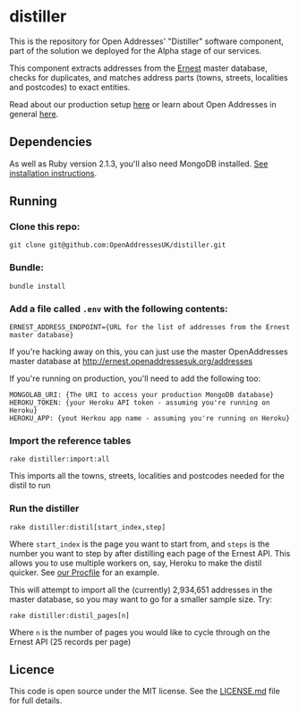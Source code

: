 distiller
=========
This is the repository for Open Addresses' "Distiller" software component, part of the solution we deployed for the Alpha stage of our services. 

This component extracts addresses from the [Ernest](https://github.com/OpenAddressesUK/ernest) master database, checks for duplicates, and matches address parts (towns, streets, localities and postcodes) to exact entities.

Read about our production setup [here](http://openaddressesuk.org/docs) or learn about Open Addresses in general [here](http://openaddressesuk.org).

## Dependencies

As well as Ruby version 2.1.3, you'll also need MongoDB installed. [See installation instructions](http://docs.mongodb.org/manual/installation/).

## Running

### Clone this repo:

    git clone git@github.com:OpenAddressesUK/distiller.git

### Bundle:

    bundle install

### Add a file called `.env` with the following contents:

    ERNEST_ADDRESS_ENDPOINT={URL for the list of addresses from the Ernest master database}
  
If you're hacking away on this, you can just use the master OpenAddresses master database at http://ernest.openaddressesuk.org/addresses
    
If you're running on production, you'll need to add the following too:

    MONGOLAB_URI: {The URI to access your production MongoDB database}
    HEROKU_TOKEN: {your Heroku API token - assuming you're running on Heroku}
    HEROKU_APP: {yout Herkou app name - assuming you're running on Heroku}
    
### Import the reference tables

    rake distiller:import:all
    
This imports all the towns, streets, localities and postcodes needed for the distil to run

### Run the distiller

    rake distiller:distil[start_index,step]
    
Where `start_index` is the page you want to start from, and `steps` is the number you want to step by after distilling each page of the Ernest API. This allows you to use multiple workers on, say, Heroku to make the distil quicker. See [our Procfile](https://github.com/OpenAddressesUK/distiller/blob/master/Procfile) for an example.
    
This will attempt to import all the (currently)  2,934,651 addresses in the master database, so you may want to go for a smaller sample size. Try:

    rake distiller:distil_pages[n]

Where `n` is the number of pages you would like to cycle through on the Ernest API (25 records per page)

## Licence
This code is open source under the MIT license. See the [LICENSE.md](LICENSE.md) file for full details.
